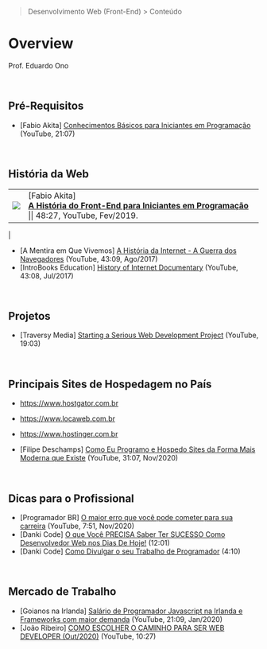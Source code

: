 > Desenvolvimento Web (Front-End) > Conteúdo

# Overview

Prof. Eduardo Ono

<br>

## Pré-Requisitos


* [Fabio Akita] [Conhecimentos Básicos para Iniciantes em Programação](https://www.youtube.com/watch?v=sx4hAHhO9CY) (YouTube, 21:07)

<br>

## História da Web

|||
|:-:|---|
| [![](https://img.youtube.com/vi/VKmPGmFY7H4/default.jpg)](https://www.youtube.com/watch?v=VKmPGmFY7H4 "A História do Front-End para Iniciantes em Programação") | [Fabio Akita] <br> [__A História do Front-End para Iniciantes em Programação__](https://www.youtube.com/watch?v=VKmPGmFY7H4) \|\| 48:27, YouTube, Fev/2019.
|
* [A Mentira em Que Vivemos] [A História da Internet - A Guerra dos Navegadores](https://www.youtube.com/watch?v=_TW45Wctsmg) (YouTube, 43:09, Ago/2017)
* [IntroBooks Education] [History of Internet Documentary](https://www.youtube.com/watch?v=dzqr7XQjbKY) (YouTube, 43:08, Jul/2017)

<br>

## Projetos

* [Traversy Media] [Starting a Serious Web Development Project](https://youtu.be/gGGPTskb7c8) (YouTube, 19:03)

<br>

## Principais Sites de Hospedagem no País

* https://www.hostgator.com.br
* https://www.locaweb.com.br
* https://www.hostinger.com.br

* [Filipe Deschamps] [Como Eu Programo e Hospedo Sites da Forma Mais Moderna que Existe](https://www.youtube.com/watch?v=EW7m2WIvFgQ) (YouTube, 31:07, Nov/2020)

<br>

## Dicas para o Profissional

* [Programador BR] [O maior erro que você pode cometer para sua carreira](https://www.youtube.com/watch?v=2v-pT8rDvE4) (YouTube, 7:51, Nov/2020)
* [Danki Code] [O que Você PRECISA Saber Ter SUCESSO Como Desenvolvedor Web nos Dias De Hoje!](https://www.youtube.com/watch?v=KProuszNyKQ) (12:01)
* [Danki Code] [Como Divulgar o seu Trabalho de Programador](https://www.youtube.com/watch?v=mObLc_hn2t0) (4:10)

<br>

## Mercado de Trabalho

* [Goianos na Irlanda] [Salário de Programador Javascript na Irlanda e Frameworks com maior demanda](https://www.youtube.com/watch?v=gXs6s5nBEpg) (YouTube, 21:09, Jan/2020)
* [João Ribeiro] [COMO ESCOLHER O CAMINHO PARA SER WEB DEVELOPER (Out/2020)](https://www.youtube.com/watch?v=to0YodD8I7g) (YouTube, 10:27)

<br>
